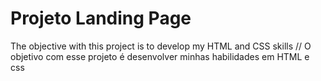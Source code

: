 # Projeto Landing Page
The objective with this project is to develop my HTML and CSS skills
//
O objetivo com esse projeto é desenvolver minhas habilidades em HTML e css
